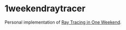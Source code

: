# 1weekendraytracer
Personal implementation of [Ray Tracing in One Weekend](https://in1weekend.blogspot.com/2016/01/ray-tracing-in-one-weekend.html).

